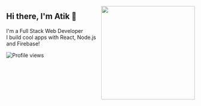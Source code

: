 <a target="_blank" href="#"><img width="250" align="right" src="https://media.giphy.com/media/qgQUggAC3Pfv687qPC/giphy.gif"></a>
## Hi there, I'm Atik 👋  
I'm a Full Stack Web Developer  
I build cool apps with React, Node.js and Firebase!

![Profile views](https://komarev.com/ghpvc/?username=atikhassan&label=Profile%20views&color=0e75b6&style=flat)
